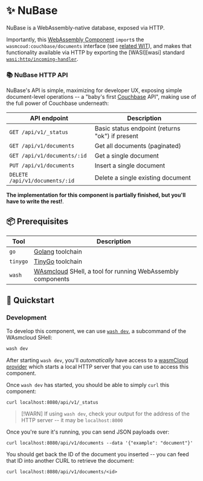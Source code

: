 # ✨ NuBase

NuBase is a WebAssembly-native database, exposed via HTTP.

Importantly, this [WebAssembly Component][wasm-components] `import`s the `wasmcoud:couchbase/documents`
interface (see [related WIT](../wit/nubase.wit)), and makes that functionality available via HTTP
by exporting the [WASI][wasi] standard [`wasi:http/incoming-handler`][wasi-http].

[couchbase]: https://couchbase.com
[wit]: https://github.com/WebAssembly/component-model/blob/main/design/mvp/WIT.md
[wasi-http]: https://github.com/WebAssembly/wasi-http
[wasm-components]: https://component-model.bytecodealliance.org/

### 📚 NuBase HTTP API

NuBase's API is simple, maximizing for developer UX, exposing simple
document-level operations -- a "baby's first [Couchbase][couchbase] API", making use of the full
power of Couchbase underneath:

| API endpoint                   | Description                                     |
|--------------------------------|-------------------------------------------------|
| `GET /api/v1/_status`          | Basic status endpoint (returns "ok") if present |
| `GET /api/v1/documents`        | Get all documents (paginated)                   |
| `GET /api/v1/documents/:id`    | Get a single document                           |
| `PUT /api/v1/documents`        | Insert a single document                        |
| `DELETE /api/v1/documents/:id` | Delete a single existing document               |

**The implementation for this component is partially finished, but you'll have to write the rest!**.

## 📦 Prerequisites

| Tool     | Description                                                             |
|----------|-------------------------------------------------------------------------|
| `go`     | [Golang][golang] toolchain                                              |
| `tinygo` | [TinyGo][tinygo] toolchain                                              |
| `wash`   | [WAsmcloud][wasmcloud] SHell, a tool for running WebAssembly components |

[wasmcloud]: https://wasmcloud.com/docs
[golang]: https://go.dev
[tinygo]: https://tinygo.org
[wash]: https://wasmcloud.com/docs/ecosystem/wash/

## 👟 Quickstart

### Development

To develop this component, we can use [`wash dev`][wash-dev], a subcommand of the WAsmcloud SHell:

```bash
wash dev
```

After starting `wash dev`, you'll *automatically* have access to a [wasmCloud provider][wasmcloud-docs-provider] which
starts a local HTTP server that you can use to access this component.

Once `wash dev` has started, you should be able to simply `curl` this component:

```console
curl localhost:8080/api/v1/_status
```

> [!WARN]
> If using `wash dev`, check your output for the address of the HTTP server -- it may be `localhost:8000`

Once you're sure it's running, you can send JSON payloads over:

```console
curl localhost:8080/api/v1/documents --data '{"example": "document"}'
```

You should get back the ID of the document you inserted -- you can feed that ID into another CURL to retrieve the document:

```console
curl localhost:8080/api/v1/documents/<id>
```

[wasmcloud-docs-provider]: https://wasmcloud.com/docs/concepts/providers
[wash-dev]: https://wasmcloud.com/docs/cli/#wash-dev
